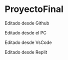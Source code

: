 # ProyectoFinal
Editado desde Github 

Editado desde el PC 

Editado desde VsCode

Editado desde Replit